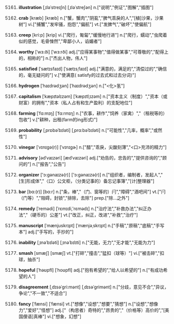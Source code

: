 5161. **illustration**
[ˌɪləˈstreɪʃn]  [ˌɪləˈstreʃən]
n.["说明","例证","图解","插图"]  

5162. **crab**
[kræb]  [kræb]
n.["蟹，蟹肉","阴虱","脾气乖戾的人","[植]沙果，沙果树"]  vi.["捕蟹","发牢骚，抱怨","偏航"]  vt.["发脾气","破坏","使偏航"]  

5163. **creep**
[kri:p]  [krip]
vi.["爬行，匍匐","缓慢地行进"]  n.["爬行，蠕动","虫爬着似的感觉，毛骨悚然","卑鄙小人，谄媚者"]  

5164. **worthy**
[ˈwɜ:ði]  [ˈwɜ:rði]
adj.["应得某事物","值得做某事","可尊敬的","配得上的，相称的"]  n.["杰出人物，伟人"]  

5165. **satisfied**
[ˈsætɪsfaɪd]  [ˈsætɪsˌfaɪd]
adj.["满意的，满足的","清偿过的","确信的，毫无疑问的"]  v.["使满意( satisfy的过去式和过去分词)"]  

5166. **hydrogen**
[ˈhaɪdrədʒən]  [ˈhaɪdrədʒən]
n.["<化>氢"]  

5167. **capitalism**
[ˈkæpɪtəlɪzəm]  [ˈkæpɪtlˌɪzəm]
n.["资本主义（制度）","资本（或财富）的拥有","资本（私人占有和生产盈利）的支配地位"]  

5168. **farming**
[ˈfɑ:mɪŋ]  [ˈfɑ:rmɪŋ]
n.["农事，耕作","饲养（家禽）","（租税等的）包收"]  v.["耕种，出租(farm的ing形式)"]  

5169. **probability**
[ˌprɒbəˈbɪləti]  [ˌprɑ:bəˈbɪləti]
n.["可能性","几率，概率","或然性"]  

5170. **vinegar**
[ˈvɪnɪgə(r)]  [ˈvɪnɪɡɚ]
n.["醋","乖戾，尖酸刻薄","<口>充沛的精力"]  

5171. **advisory**
[ədˈvaɪzəri]  [ædˈvaɪzəri]
adj.["劝告的，忠告的","提供咨询的","顾问的"]  n.["报告","公告"]  

5172. **organizer**
['ɔ:ɡənaɪzə(r)]  ['ɔ:ɡənaɪzə(r)]
n.["组织者，编制者，发起人","[生]形成体","〈口〉公文柜，（分类记事的）备忘记事簿","[计]整理器"]  

5173. **bar**
[bɑ:(r)]  [bɑ:r]
n.["条，棒","（门、窗等的）闩","障碍","酒吧间"]  vt.["闩（门等）","阻碍，封锁","排除，去除"]  prep.["除…之外"]  

5174. **remedy**
[ˈremədi]  [ˈrɛmɪdi,'rɛmədɪ]
n.["治疗法","补救办法","纠正办法","（硬币的）公差"]  vt.["改正，纠正，改进","补救","治疗"]  

5175. **manuscript**
[ˈmænjuskrɪpt]  [ˈmænjəˌskrɪpt]
n.["手稿","原稿","底稿","手写本"]  adj.["手写的，手抄的"]  

5176. **inability**
[ˌɪnəˈbɪləti]  [ˌɪnəˈbɪlɪti]
n.["无能，无力","无才能","无能为力"]  

5177. **smash**
[smæʃ]  [smæʃ]
vt.["打碎","撞击","猛扣（球等）"]  vi.["被击碎","扣球，抽杀"]  

5178. **hopeful**
[ˈhəʊpfl]  [ˈhoʊpfl]
adj.["抱有希望的","给人以希望的"]  n.["有成功希望的人"]  

5179. **disagreement**
[ˌdɪsəˈgri:mənt]  [ˌdɪsəˈɡrimənt]
n.["分歧，意见不合","异议，争论","不一致","不适合"]  

5180. **fancy**
[ˈfænsi]  [ˈfænsi]
vt.["想像","设想","想要","猜想"]  n.["设想","想像力","爱好","怪想"]  adj.["（构思者）奇特的","昂贵的","（价格等）高价的","[美国俚语]真棒"]  vi.["想象，幻想"]  

